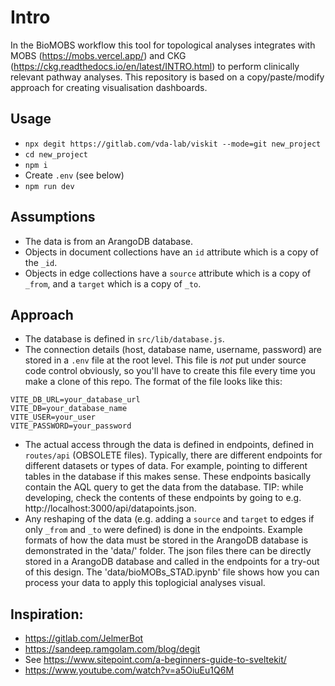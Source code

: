 # Intro
In the BioMOBS workflow this tool for topological analyses integrates with MOBS (https://mobs.vercel.app/) and CKG (https://ckg.readthedocs.io/en/latest/INTRO.html) to perform clinically relevant pathway analyses. This repository is based on a copy/paste/modify approach for creating visualisation dashboards. 

## Usage
- `npx degit https://gitlab.com/vda-lab/viskit --mode=git new_project`
- `cd new_project`
- `npm i`
- Create `.env` (see below)
- `npm run dev`

## Assumptions
- The data is from an ArangoDB database.
- Objects in document collections have an `id` attribute which is a copy of the `_id`.
- Objects in edge collections have a `source` attribute which is a copy of `_from`, and a `target` which is a copy of `_to`.

## Approach
- The database is defined in `src/lib/database.js`.
- The connection details (host, database name, username, password) are stored in a `.env` file at the root level. This file is _not_ put under source code control obviously, so you'll have to create this file every time you make a clone of this repo. The format of the file looks like this:

```
VITE_DB_URL=your_database_url
VITE_DB=your_database_name
VITE_USER=your_user
VITE_PASSWORD=your_password
```

- The actual access through the data is defined in endpoints, defined in `routes/api` (OBSOLETE files). Typically, there are different endpoints for different datasets or types of data. For example, pointing to different tables in the database if this makes sense. These endpoints basically contain the AQL query to get the data from the database. TIP: while developing, check the contents of these endpoints by going to e.g. http://localhost:3000/api/datapoints.json.
- Any reshaping of the data (e.g. adding a `source` and `target` to edges if only `_from` and `_to` were defined) is done in the endpoints. Example formats of how  the data must be stored in the ArangoDB database is demonstrated in the 'data/' folder. The json files there can be directly stored in a ArangoDB database and called in the endpoints for a try-out of this design. The 'data/bioMOBs_STAD.ipynb' file shows how you can process your data to apply this toplogicial analyses visual.

## Inspiration:
- https://gitlab.com/JelmerBot
- https://sandeep.ramgolam.com/blog/degit
- See https://www.sitepoint.com/a-beginners-guide-to-sveltekit/
- https://www.youtube.com/watch?v=a5OiuEu1Q6M
